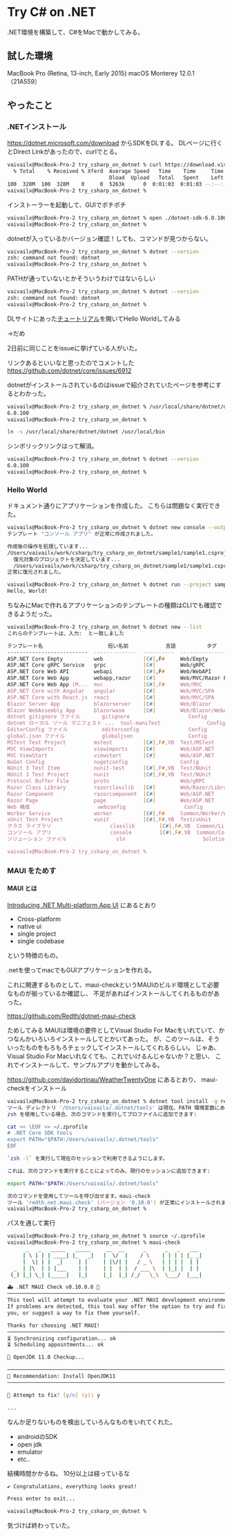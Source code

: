 # Try C# on .NET

.NET環境を構築して、C#をMacで動かしてみる。

## 試した環境

MacBook Pro (Retina, 13-inch, Early 2015)
macOS Monterey 12.0.1（21A559）


## やったこと

### .NETインストール

https://dotnet.microsoft.com/download からSDKをDLする。
DLページに行くとDirect Linkがあったので、curlでとる。

```zsh
vaivailx@MacBook-Pro-2 try_csharp_on_dotnet % curl https://download.visualstudio.microsoft.com/download/pr/14a45451-4cc9-48e1-af69-0aff75891d09/ff6e83986a2a9a535015fb3104a90a1b/dotnet-sdk-6.0.100-osx-x64.pkg --output dotnet-sdk-6.0.100-osx-x64.pkg
  % Total    % Received % Xferd  Average Speed   Time    Time     Time  Current
                                 Dload  Upload   Total   Spent    Left  Speed
100  328M  100  328M    0     0  5263k      0  0:01:03  0:01:03 --:--:-- 4936k
vaivailx@MacBook-Pro-2 try_csharp_on_dotnet %
```

インストーラーを起動して、GUIでポチポチ

```zsh
vaivailx@MacBook-Pro-2 try_csharp_on_dotnet % open ./dotnet-sdk-6.0.100-osx-x64.pkg
vaivailx@MacBook-Pro-2 try_csharp_on_dotnet %
```

dotnetが入っているかバージョン確認！しても、コマンドが見つからない。

```zsh
vaivailx@MacBook-Pro-2 try_csharp_on_dotnet % dotnet --version
zsh: command not found: dotnet
vaivailx@MacBook-Pro-2 try_csharp_on_dotnet %

```

PATHが通っていないとかそういうわけではないらしい

```zsh
vaivailx@MacBook-Pro-2 try_csharp_on_dotnet % dotnet --version
zsh: command not found: dotnet
vaivailx@MacBook-Pro-2 try_csharp_on_dotnet %
```

DLサイトにあった[チュートリアル](https://dotnet.microsoft.com/learn/dotnet/hello-world-tutorial/intro?sdk-installed=true)を開いてHello Worldしてみる

→だめ

2日前に同じことをissueに挙げている人がいた。

リンクあるといいなと思ったのでコメントした
https://github.com/dotnet/core/issues/6912

dotnetがインストールされているのはissueで紹介されていたページを参考にするとわかった。

```zsh
vaivailx@MacBook-Pro-2 try_csharp_on_dotnet % /usr/local/share/dotnet/dotnet --version
6.0.100
vaivailx@MacBook-Pro-2 try_csharp_on_dotnet %
```

```zsh
ln -s /usr/local/share/dotnet/dotnet /usr/local/bin
```

シンボリックリンクはって解消。
```zsh
vaivailx@MacBook-Pro-2 try_csharp_on_dotnet % dotnet --version
6.0.100
vaivailx@MacBook-Pro-2 try_csharp_on_dotnet %
```

### Hello World

ドキュメント通りにアプリケーションを作成した。
こちらは問題なく実行できた。

```zsh
vaivailx@MacBook-Pro-2 try_csharp_on_dotnet % dotnet new console --output sample1
テンプレート "コンソール アプリ" が正常に作成されました。

作成後の操作を処理しています...
/Users/vaivailx/work/csharp/try_csharp_on_dotnet/sample1/sample1.csproj で ' dotnet restore ' を実行しています...
  復元対象のプロジェクトを決定しています...
  /Users/vaivailx/work/csharp/try_csharp_on_dotnet/sample1/sample1.csproj を復元しました (157 ms)。
正常に復元されました。

vaivailx@MacBook-Pro-2 try_csharp_on_dotnet % dotnet run --project sample1
Hello, World!
```

ちなみにMacで作れるアプリケーションのテンプレートの種類はCLIでも確認できるようだった。

```zsh
vaivailx@MacBook-Pro-2 try_csharp_on_dotnet % dotnet new --list
これらのテンプレートは、入力:  と一致しました

テンプレート名                     短い名前            言語          タグ
--------------------------  --------------  ----------  --------------------------
ASP.NET Core Empty          web             [C#],F#     Web/Empty
ASP.NET Core gRPC Service   grpc            [C#]        Web/gRPC
ASP.NET Core Web API        webapi          [C#],F#     Web/WebAPI
ASP.NET Core Web App        webapp,razor    [C#]        Web/MVC/Razor Pages
ASP.NET Core Web App (M...  mvc             [C#],F#     Web/MVC
ASP.NET Core with Angular   angular         [C#]        Web/MVC/SPA
ASP.NET Core with React.js  react           [C#]        Web/MVC/SPA
Blazor Server App           blazorserver    [C#]        Web/Blazor
Blazor WebAssembly App      blazorwasm      [C#]        Web/Blazor/WebAssembly/PWA
dotnet gitignore ファイル       gitignore                   Config
dotnet ローカル ツール マニフェスト ...  tool-manifest               Config
EditorConfig ファイル           editorconfig                Config
global.json ファイル            globaljson                  Config
MSTest Test Project         mstest          [C#],F#,VB  Test/MSTest
MVC ViewImports             viewimports     [C#]        Web/ASP.NET
MVC ViewStart               viewstart       [C#]        Web/ASP.NET
NuGet Config                nugetconfig                 Config
NUnit 3 Test Item           nunit-test      [C#],F#,VB  Test/NUnit
NUnit 3 Test Project        nunit           [C#],F#,VB  Test/NUnit
Protocol Buffer File        proto                       Web/gRPC
Razor Class Library         razorclasslib   [C#]        Web/Razor/Library
Razor Component             razorcomponent  [C#]        Web/ASP.NET
Razor Page                  page            [C#]        Web/ASP.NET
Web 構成                      webconfig                   Config
Worker Service              worker          [C#],F#     Common/Worker/Web
xUnit Test Project          xunit           [C#],F#,VB  Test/xUnit
クラス ライブラリ                   classlib        [C#],F#,VB  Common/Library
コンソール アプリ                   console         [C#],F#,VB  Common/Console
ソリューション ファイル                sln                         Solution

vaivailx@MacBook-Pro-2 try_csharp_on_dotnet %
```

### MAUI をためす

#### MAUI とは

[Introducing .NET Multi-platform App UI](https://devblogs.microsoft.com/dotnet/introducing-net-multi-platform-app-ui/)
にあるとおり

* Cross-platform
* native ui
* single project
* single codebase

という特徴のもの。

.netを使ってmacでもGUIアプリケーションを作れる。

これに関連するものとして、maui-checkというMAUIのビルド環境として必要なものが揃っているか確認し、
不足があればインストールしてくれるものがあった。

https://github.com/Redth/dotnet-maui-check

ためしてみる
MAUIは環境の要件としてVisual Studio For Macをいれていて、かつなんかいろいろインストールしてとかいてあった。
が、このツールは、そういったものをもろもろチェックしてインストールしてくれるらしい。
じゃあ、Visual Studio For Macいれなくても、これでいけるんじゃないか？と思い、
これでインストールして、サンプルアプリを動かしてみる。


https://github.com/davidortinau/WeatherTwentyOne にあるとおり、 maui-checkをインストール

```zsh
vaivailx@MacBook-Pro-2 try_csharp_on_dotnet % dotnet tool install -g redth.net.maui.check
ツール ディレクトリ '/Users/vaivailx/.dotnet/tools' は現在、PATH 環境変数にありません。
zsh を使用している場合、次のコマンドを実行してプロファイルに追加できます:

cat << \EOF >> ~/.zprofile
# .NET Core SDK tools
export PATH="$PATH:/Users/vaivailx/.dotnet/tools"
EOF

`zsh -l` を実行して現在のセッションで利用できるようにします。

これは、次のコマンドを実行することによってのみ、現行のセッションに追加できます:

export PATH="$PATH:/Users/vaivailx/.dotnet/tools"

次のコマンドを使用してツールを呼び出せます。maui-check
ツール 'redth.net.maui.check' (バージョン '0.10.0') が正常にインストールされました。
vaivailx@MacBook-Pro-2 try_csharp_on_dotnet %
```

パスを通して実行

```zsh
vaivailx@MacBook-Pro-2 try_csharp_on_dotnet % source ~/.zprofile
vaivailx@MacBook-Pro-2 try_csharp_on_dotnet % maui-check
      _   _   _____   _____     __  __      _      _   _   ___
     | \ | | | ____| |_   _|   |  \/  |    / \    | | | | |_ _|
     |  \| | |  _|     | |     | |\/| |   / _ \   | | | |  | |
  _  | |\  | | |___    | |     | |  | |  / ___ \  | |_| |  | |
 (_) |_| \_| |_____|   |_|     |_|  |_| /_/   \_\  \___/  |___|

🚑 .NET MAUI Check v0.10.0.0 💉
───────────────────────────────────────────────────────────────────────────────────
This tool will attempt to evaluate your .NET MAUI development environment.
If problems are detected, this tool may offer the option to try and fix them for
you, or suggest a way to fix them yourself.

Thanks for choosing .NET MAUI!
───────────────────────────────────────────────────────────────────────────────────
⏳ Synchronizing configuration... ok
⏳ Scheduling appointments... ok

🔎 OpenJDK 11.0 Checkup...

───────────────────────────────────────────────────────────────────────────────────
💉 Recommendation: Install OpenJDK11
───────────────────────────────────────────────────────────────────────────────────

🔔 Attempt to fix? [y/n] (y): y

...

```

なんか足りないものを検出していろんなものをいれてくれた。

* androidのSDK
* open jdk
* emulator
* etc..

結構時間かかるね。
10分以上は経っているな

```zsh
✔ Congratulations, everything looks great!

Press enter to exit...

vaivailx@MacBook-Pro-2 try_csharp_on_dotnet %
```

気づけば終わっていた。

